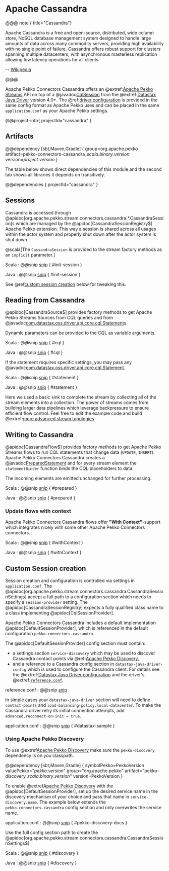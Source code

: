 # Apache Cassandra

@@@ note { title="Cassandra"}

Apache Cassandra is a free and open-source, distributed, wide column store, NoSQL database management system designed to handle large amounts of data across many commodity servers, providing high availability with no single point of failure. Cassandra offers robust support for clusters spanning multiple datacenters, with asynchronous masterless replication allowing low latency operations for all clients.

-- [Wikipedia](https://en.wikipedia.org/wiki/Apache_Cassandra)

@@@

Apache Pekko Connectors Cassandra offers an @extref:[Apache Pekko Streams](pekko:/stream/index.html) API on top of a @javadoc[CqlSession](com.datastax.oss.driver.api.core.CqlSession) from the @extref:[Datastax Java Driver](cassandra-driver:) version 4.0+. The @ref:[driver configuration](#custom-session-creation) is provided in the same config format as Apache Pekko uses and can be placed in the same `application.conf` as your Apache Pekko settings.

@@project-info{ projectId="cassandra" }

## Artifacts

@@dependency [sbt,Maven,Gradle] {
  group=org.apache.pekko
  artifact=pekko-connectors-cassandra_$scala.binary.version$
  version=$project.version$
}

The table below shows direct dependencies of this module and the second tab shows all libraries it depends on transitively.

@@dependencies { projectId="cassandra" }


## Sessions

Cassandra is accessed through @apidoc[org.apache.pekko.stream.connectors.cassandra.*.CassandraSession]s which are managed by the @apidoc[CassandraSessionRegistry$] Apache Pekko extension. This way a session is shared across all usages within the actor system and properly shut down after the actor system is shut down.

@scala[The `CassandraSession` is provided to the stream factory methods as an `implicit` parameter.]

Scala
: @@snip [snip](/cassandra/src/test/scala/docs/scaladsl/CassandraSourceSpec.scala) { #init-session }

Java
: @@snip [snip](/cassandra/src/test/java/docs/javadsl/CassandraSourceTest.java) { #init-session }

See @ref[custom session creation](#custom-session-creation) below for tweaking this.


## Reading from Cassandra

@apidoc[CassandraSource$] provides factory methods to get Apache Pekko Streams Sources from CQL queries and from @javadoc[com.datastax.oss.driver.api.core.cql.Statement](com.datastax.oss.driver.api.core.cql.Statement)s.

Dynamic parameters can be provided to the CQL as variable arguments.

Scala
: @@snip [snip](/cassandra/src/test/scala/docs/scaladsl/CassandraSourceSpec.scala) { #cql }

Java
: @@snip [snip](/cassandra/src/test/java/docs/javadsl/CassandraSourceTest.java) { #cql }


If the statement requires specific settings, you may pass any @javadoc[com.datastax.oss.driver.api.core.cql.Statement](com.datastax.oss.driver.api.core.cql.Statement).

Scala
: @@snip [snip](/cassandra/src/test/scala/docs/scaladsl/CassandraSourceSpec.scala) { #statement }

Java
: @@snip [snip](/cassandra/src/test/java/docs/javadsl/CassandraSourceTest.java) { #statement }


Here we used a basic sink to complete the stream by collecting all of the stream elements into a collection. The power of streams comes from building larger data pipelines which leverage backpressure to ensure efficient flow control. Feel free to edit the example code and build @extref:[more advanced stream topologies](pekko:stream/stream-introduction.html).


## Writing to Cassandra

@apidoc[CassandraFlow$] provides factory methods to get Apache Pekko Streams flows to run CQL statements that change data (`UPDATE`, `INSERT`). Apache Pekko Connectors Cassandra creates a @javadoc[PreparedStatement](com.datastax.oss.driver.api.core.cql.PreparedStatement) and for every stream element the `statementBinder` function binds the CQL placeholders to data.

The incoming elements are emitted unchanged for further processing.

Scala
: @@snip [snip](/cassandra/src/test/scala/docs/scaladsl/CassandraFlowSpec.scala) { #prepared }

Java
: @@snip [snip](/cassandra/src/test/java/docs/javadsl/CassandraFlowTest.java) { #prepared }

### Update flows with context

Apache Pekko Connectors Cassandra flows offer **"With Context"**-support which integrates nicely with some other Apache Pekko Connectors connectors.

Scala
: @@snip [snip](/cassandra/src/test/scala/docs/scaladsl/CassandraFlowSpec.scala) { #withContext }

Java
: @@snip [snip](/cassandra/src/test/java/docs/javadsl/CassandraFlowTest.java) { #withContext }


## Custom Session creation

Session creation and configuration is controlled via settings in `application.conf`. The @apidoc[org.apache.pekko.stream.connectors.cassandra.CassandraSessionSettings] accept a full path to a configuration section which needs to specify a `session-provider` setting. The @apidoc[CassandraSessionRegistry] expects a fully qualified class name to a class implementing @apidoc[CqlSessionProvider].

Apache Pekko Connectors Cassandra includes a default implementation @apidoc[DefaultSessionProvider], which is referenced in the default configuration `pekko.connectors.cassandra`.

The @apidoc[DefaultSessionProvider] config section must contain:

* a settings section `service-discovery` which may be used to discover Cassandra contact points via @ref:[Apache Pekko Discovery](#using-apache-pekko-discovery),
* and a reference to a Cassandra config section in `datastax-java-driver-config` which is used to configure the Cassandra client. For details see the @extref:[Datastax Java Driver configuration](cassandra-driver:manual/core/configuration/#quick-overview) and the driver's @extref:[`reference.conf`](cassandra-driver:manual/core/configuration/reference/).

reference.conf
: @@snip [snip](/cassandra/src/main/resources/reference.conf)

In simple cases your `datastax-java-driver` section will need to define `contact-points` and `load-balancing-policy.local-datacenter`. To make the Cassandra driver retry its initial connection attempts, add `advanced.reconnect-on-init = true`.

application.conf
: @@snip [snip](/cassandra/src/test/resources/application.conf) { #datastax-sample }


### Using Apache Pekko Discovery

To use @extref[Apache Pekko Discovery](pekko:discovery/) make sure the `pekko-discovery` dependency is on you classpath.

@@dependency [sbt,Maven,Gradle] {
  symbolPekko=PekkoVersion
  valuePekko="$pekko.version$"
  group="org.apache.pekko"
  artifact="pekko-discovery_$scala.binary.version$"
  version=PekkoVersion
}

To enable @extref[Apache Pekko Discovery](pekko:discovery/) with the @apidoc[DefaultSessionProvider], set up the desired service name in the discovery mechanism of your choice and pass that name in `service-discovery.name`. The example below extends the `pekko.connectors.cassandra` config section and only overwrites the service name.

application.conf
: @@snip [snip](/cassandra/src/test/resources/application.conf) { #pekko-discovery-docs }

Use the full config section path to create the @apidoc[org.apache.pekko.stream.connectors.cassandra.CassandraSessionSettings$].

Scala
: @@snip [snip](/cassandra/src/test/scala/docs/scaladsl/PekkoDiscoverySpec.scala) { #discovery }

Java
: @@snip [snip](/cassandra/src/test/java/docs/javadsl/CassandraSourceTest.java) { #discovery }
